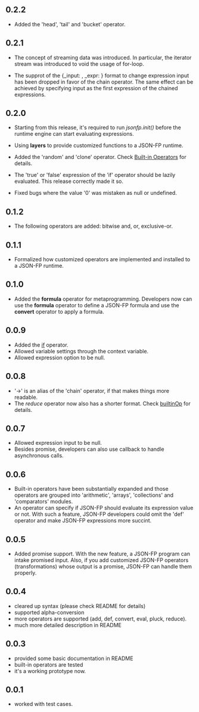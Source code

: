 ## 0.2.2

+ Added the 'head', 'tail' and 'bucket' operator.

## 0.2.1

+ The concept of streaming data was introduced. In particular, the iterator stream was introduced to void the usage of for-loop.

+ The supprot of the {_input: , _expr: } format to change expression input has been dropped in favor of the chain operator. The same effect can be achieved by specifying input as the first expression of the chained expressions.

## 0.2.0

+ Starting from this release, it's required to run _jsonfp.init()_ before the runtime engine can start evaluating expressions.

+ Using **layers** to provide customized functions to a JSON-FP runtime.

+ Added the 'random' and 'clone' operator. Check [Built-in Operators](https://github.com/benlue/jsonfp/blob/master/doc/builtInOp.md) for details.

+ The 'true' or 'false' expression of the 'if' operator should be lazily evaluated. This release correctly made it so.

+ Fixed bugs where the value '0' was mistaken as null or undefined.

## 0.1.2

+ The following operators are added: bitwise and, or, exclusive-or.

## 0.1.1

+ Formalized how customized operators are implemented and installed to a JSON-FP runtime.

## 0.1.0

+ Added the **formula** operator for metaprogramming. Developers now can use the **formula** operator to define a JSON-FP formula and use the **convert** operator to apply a formula.

## 0.0.9

+ Added the [if](https://github.com/benlue/jsonfp/blob/master/doc/builtInOp.md#if) operator.
+ Allowed variable settings through the context variable.
+ Allowed expression option to be null.

## 0.0.8

+ '->' is an alias of the 'chain' operator, if that makes things more readable.
+ The _reduce_ operator now also has a shorter format. Check [builtinOp](https://github.com/benlue/jsonfp/blob/master/doc/builtInOp.md#reduce) for details.

## 0.0.7

+ Allowed expression input to be null.
+ Besides promise, developers can also use callback to handle asynchronous calls.

## 0.0.6

+ Built-in operators have been substantially expanded and those operators are grouped into 'arithmetic', 'arrays', 'collections' and 'comparators' modules.
+ An operator can specify if JSON-FP should evaluate its expression value or not. With such a feature, JSON-FP developers could omit the 'def' operator and make JSON-FP expressions more succint.

## 0.0.5

+ Added promise support. With the new feature, a JSON-FP program can intake promised input. Also, if you add customized JSON-FP operators (transformations) whose output is a promise, JSON-FP can handle them properly.

## 0.0.4

+ cleared up syntax (please check README for details)
+ supported alpha-conversion
+ more operators are supported (add, def, convert, eval, pluck, reduce).
+ much more detailed description in README

## 0.0.3

+ provided some basic documentation in README
+ built-in operators are tested
+ it's a working prototype now.

## 0.0.1

+ worked with test cases.
